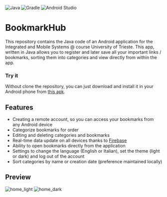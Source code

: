 ![Java](https://img.shields.io/badge/Java-ED8B00?style=for-the-badge&logo=java&logoColor=white)
![Gradle](https://img.shields.io/badge/gradle-02303A?style=for-the-badge&logo=gradle&logoColor=white)
![Android Studio](https://img.shields.io/badge/Android_Studio-3DDC84?style=for-the-badge&logo=android-studio&logoColor=white)

# BookmarkHub

This repository contains the Java code of an Android application for the Integrated and Mobile Systems @ course
University of Trieste. This app, written in Java allows you to register and later save all your important links /
bookmarks, sorting them into categories and view directly from within the app.

### Try it

Without clone the repository, you can just download and install it in your Android phone from
[this apk](https://github.com/damianoravalico/BookmarkHub/releases).

## Features

- Creating a remote account, so you can access your bookmarks from any Android device
- Categorize bookmarks for order
- Editing and deleting categories and bookmarks
- Real-time data update on all devices thanks to [Firebase](https://console.firebase.google.com)
- Ability to open bookmarks directly from the application
- Settings to change the language (English or Italian), set the theme (light or dark) and log out of the account
- Sort categories by name or creation date (preference maintained locally)

## Preview

![home_light](https://drive.google.com/file/d/1gvSgm7rLhwrk3Jm4nB37q0cL1TD9AkrS/view?usp=drive_link)
![home_dark](https://drive.google.com/file/d/1gFl6HhlMYaiplYUlTpJifr0E6QhP6WJq/view?usp=drive_link)